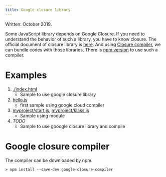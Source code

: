 ```yaml
---
title: Google closure library
---
```

Written: October 2019.

Some JavaScript library depends on Google Closure. If you need to understand the behavior of such a library, you have to know closure.
The official document of closure library is [here](https://developers.google.com/closure/library).
And using [Closure compiler](https://developers.google.com/closure/compiler), we can bundle codes with those libraries. There is [npm version](https://github.com/google/closure-compiler-npm) to use such a compiler.

# Examples
1. [./index.html](../../examples/javascript/google-closure-library/index.html)
    - Sample to use google closure library
1. [hello.js](../../examples/javascript/google-closure-library/hello.js)
    - first sample using google cloud compiler
1. [myproject/start.js](../../examples/javascript/google-closure-library/myproject/start.js), [myproject/klass.js](../../examples/javascript/google-closure-library/myproject/klass.js)
    - Sample using module
1. *TODO*
    - Sample to use gooogle closure library and compile

# Google closure compiler

The compiler can be downloaded by npm.
```
> npm install --save-dev google-closure-compiler
```
